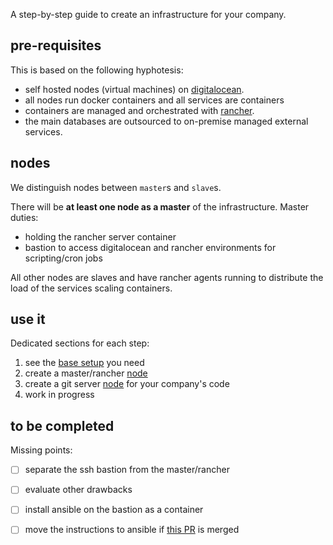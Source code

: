 
A step-by-step guide to create an infrastructure for your company.

## pre-requisites

This is based on the following hyphotesis:
- self hosted nodes (virtual machines) on [digitalocean](http://digitalocean.com/).
- all nodes run docker containers and all services are containers
- containers are managed and orchestrated with [rancher](https://rancher.com/docs/rancher/v1.6/en/).
- the main databases are outsourced to on-premise managed external services.


## nodes

We distinguish nodes between `master`s and `slave`s.

There will be **at least one node as a master** of the infrastructure.
Master duties: 
- holding the rancher server container 
- bastion to access digitalocean and rancher environments for scripting/cron jobs

All other nodes are slaves and have rancher agents running to distribute the load of the services scaling containers.

## use it

Dedicated sections for each step:

1. see the [base setup](docs/base.md) you need
2. create a master/rancher [node](docs/master.md)
3. create a git server [node](docs/gitlab.md) for your company's code
4. work in progress

## to be completed

Missing points:

- [ ] separate the ssh bastion from the master/rancher
- [ ] evaluate other drawbacks
- [ ] install ansible on the bastion as a container
- [ ] move the instructions to ansible if [this PR](https://github.com/ansible/ansible/pull/33984#issuecomment-392610231) is merged

